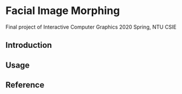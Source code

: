 # Facial Image Morphing
Final project of Interactive Computer Graphics 2020 Spring, NTU CSIE

## Introduction

## Usage

## Reference
